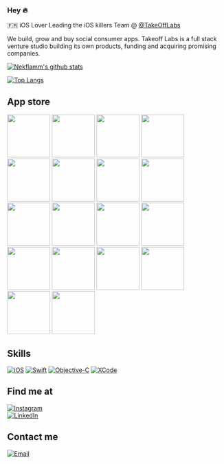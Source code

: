 ### Hey 🔥

🇫🇷 iOS Lover
Leading the iOS killers Team @ [@TakeOffLabs](https://www.takeoff-labs.com) 

We build, grow and buy social consumer apps. Takeoff Labs is a full stack venture studio building its own products, funding and acquiring promising companies.

[![Nekflamm's github stats](https://github-readme-stats.vercel.app/api?username=nekflamm&count_private=true&show_icons=true&theme=dark)](https://github.com/nekflamm/github-readme-stats)

[![Top Langs](https://github-readme-stats.vercel.app/api/top-langs/?username=nekflamm&theme=dark&langs_count=3&layout=compact)](https://github.com/nekflamm/github-readme-stats)

## App store
<img src="https://user-images.githubusercontent.com/10321963/130106497-79668f5a-7af6-4cb9-a748-c3cb0e5818f8.png" width="100" height="100">  <img src="https://user-images.githubusercontent.com/10321963/130106509-0d48fa14-568b-4fba-852e-680b53afba71.png" width="100" height="100"> <img src="https://user-images.githubusercontent.com/10321963/130106523-48fe63d8-fc6b-419c-9995-4a856ee72446.png" width="100" height="100"> <img src="https://user-images.githubusercontent.com/10321963/130106548-99ed396f-879d-4c9d-b7c7-9f4397e943ba.png" width="100" height="100"> <img src="https://user-images.githubusercontent.com/10321963/130106568-0a3957db-3955-41aa-9e87-b018ca0bb217.png" width="100" height="100"> <img src="https://user-images.githubusercontent.com/10321963/130106559-f4bfd26b-4508-4560-a0b0-a8a069b401e7.png" width="100" height="100"> <img src="https://user-images.githubusercontent.com/10321963/130106575-bb7e2642-7b53-4422-87ac-926607c20928.png" width="100" height="100"> <img src="https://user-images.githubusercontent.com/10321963/130108066-1866dffd-35bf-469e-bc09-04f5de0b1048.png" width="100" height="100"> <img src="https://user-images.githubusercontent.com/10321963/130108112-4306c7f5-6b19-41ba-ac5b-a2a9cc277637.png" width="100" height="100"> <img src="https://user-images.githubusercontent.com/10321963/130108410-a2a04897-94df-4f76-b42a-e84e2aa7fc4b.png" width="100" height="100"> <img src="https://user-images.githubusercontent.com/10321963/130110079-0d1d7194-44a4-403e-8627-d045189d6bc5.png" width="100" height="100"> <img src="https://user-images.githubusercontent.com/10321963/130110080-e711f72e-e2d7-4adc-8e9d-0b54094479f6.png" width="100" height="100"> <img src="https://user-images.githubusercontent.com/10321963/130110084-288297bf-a15c-47dd-9bf7-7a64a0010057.png" width="100" height="100"> <img src="https://user-images.githubusercontent.com/10321963/130110082-505b0280-03fa-44ee-8d2a-8d30632c9bd6.png" width="100" height="100"> <img src="https://user-images.githubusercontent.com/10321963/130110087-f4c9b01e-1684-4e1c-9417-8dd725945754.png" width="100" height="100"> <img src="https://user-images.githubusercontent.com/10321963/130110090-a00b3f1a-6a47-47d7-8101-7b7efc605462.png" width="100" height="100"> <img src="https://user-images.githubusercontent.com/10321963/130110093-fb98c3ce-d4ca-43c9-ac43-6bd7d491da77.png" width="100" height="100"> <img src="https://user-images.githubusercontent.com/10321963/130110094-ac7dffff-33ac-41c1-941f-d133c659b637.png" width="100" height="100">





## Skills

[![iOS](https://img.shields.io/badge/iOS-3DDC84?style=for-the-badge&logo=apple&logoColor=white&labelColor=101010)]()
[![Swift](https://img.shields.io/badge/Swift-0095D5?style=for-the-badge&logo=swift&logoColor=white&labelColor=101010)]()
[![Objective-C](https://img.shields.io/badge/Objective_C-0095D5?style=for-the-badge&logo=swift&logoColor=white&labelColor=101010)]()
[![XCode](https://img.shields.io/badge/XCode-3DDC84?style=for-the-badge&logo=xcode&logoColor=white&labelColor=101010)]()


## Find me at
[![Instagram](https://img.shields.io/badge/Instagram-@nekflamm-E4405F?style=for-the-badge&logo=instagram&logoColor=white&labelColor=101010)](https://instagram.com/nekflamm)
</br>
[![LinkedIn](https://img.shields.io/badge/LinkedIn-@Kevin_Empociello-0077B5?style=for-the-badge&logo=linkedin&logoColor=white&labelColor=101010)](https://www.linkedin.com/in/kévin-empociello-🔥-530a8bb2/)


## Contact me
[![Email](https://img.shields.io/badge/kevin@nekkar.space-my_personal_email-EC5252?style=for-the-badge&logo=gmail&logoColor=white&labelColor=101010)](mailto:kevin@nekkar.space)

<!--
**nekflamm/nekflamm** is a ✨ _special_ ✨ repository because its `README.md` (this file) appears on your GitHub profile.

Here are some ideas to get you started:

- 🔭 I’m currently working on ...
- 🌱 I’m currently learning ...
- 👯 I’m looking to collaborate on ...
- 🤔 I’m looking for help with ...
- 💬 Ask me about ...
- 📫 How to reach me: ...
- 😄 Pronouns: ...
- ⚡ Fun fact: ...
-->
